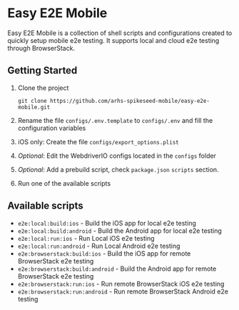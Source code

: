# Easy E2E Mobile

Easy E2E Mobile is a collection of shell scripts and configurations created to quickly setup mobile e2e testing.
It supports local and cloud e2e testing through BrowserStack.

## Getting Started

1. Clone the project

   `git clone https://github.com/arhs-spikeseed-mobile/easy-e2e-mobile.git`

2. Rename the file `configs/.env.template` to `configs/.env` and fill the configuration variables

3. iOS only: Create the file `configs/export_options.plist`

4. _Optional_: Edit the WebdriverIO configs located in the `configs` folder

5. _Optional_: Add a prebuild script, check `package.json` `scripts` section.

6. Run one of the available scripts

## Available scripts

- `e2e:local:build:ios` - Build the iOS app for local e2e testing
- `e2e:local:build:android` - Build the Android app for local e2e testing
- `e2e:local:run:ios` - Run Local iOS e2e testing
- `e2e:local:run:android` - Run Local Android e2e testing
- `e2e:browserstack:build:ios` - Build the iOS app for remote BrowserStack e2e testing
- `e2e:browserstack:build:android` - Build the Android app for remote BrowserStack e2e testing
- `e2e:browserstack:run:ios` - Run remote BrowserStack iOS e2e testing
- `e2e:browserstack:run:android` - Run remote BrowserStack Android e2e testing
